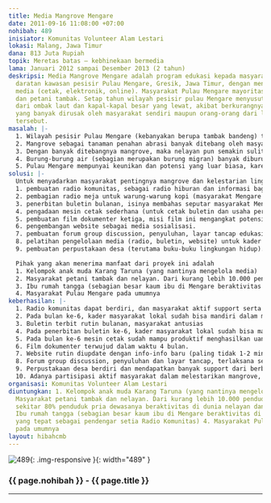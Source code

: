 ```yaml
---
title: Media Mangrove Mengare
date: 2011-09-16 11:08:00 +07:00
nohibah: 489
inisiator: Komunitas Volunteer Alam Lestari
lokasi: Malang, Jawa Timur
dana: 813 Juta Rupiah
topik: Meretas batas – kebhinekaan bermedia
lama: Januari 2012 sampai Desember 2013 (2 tahun)
deskripsi: Media Mangrove Mengare adalah program edukasi kepada masyarakat untuk pelestarian
  daratan kawasan pesisir Pulau Mengare, Gresik, Jawa Timur, dengan menggunakan berbagai
  media (cetak, elektronik, online). Masyarakat Pulau Mengare mayoritas adalah nelayan
  dan petani tambak. Setap tahun wilayah pesisir pulau Mengare menyusut terkena abrasi
  dari ombak laut dan kapal-kapal besar yang lewat, akibat berkurangnya hutan mangrove
  yang banyak dirusak oleh masyarakat sendiri maupun orang-orang dari luar daerah
  tersebut.
masalah: |-
  1. Wilayah pesisir Pulau Mengare (kebanyakan berupa tambak bandeng) tiap tahun menyusut ratusan bahkan ribuan hektar akibat abrasi oleh ombak laut dan kapal-kapal besar yang lewat di selat Madura.
  2. Mangrove sebagai tanaman penahan abrasi banyak ditebang oleh masyarakat lokal dan luar daerah, untuk diambil kayunya sebagai kayu bakar atau bahan bangunan.
  3. Dengan banyak ditebangnya mangrove, maka nelayan pun semakin sulit dalam mencari ikan di pesisir, karena mangrove merupakan tempat pemijahan dan tempat berkembangbiaknya ikan, udang dan kepiting.
  4. Burung-burung air (sebagian merupakan burung migran) banyak diburu oleh masyarakat untuk dikonsumsi.
  5. Pulau Mengare mempunyai keunikan dan potensi yang luar biasa, karena memiliki alam yang indah dengan kekayaan flora fauna (khususnya burung dan satwa air), kehidupan masyarakat yang khas (masyarakat nelayan dan petani tambak), memiliki banyak makanan lokal berbasis ikan yang unik dan lezat, memiliki banyak potensi wisata sejarah (terdapat benteng Belanda, gua Jepang, tugu Portugis, dll), sangat berpotensi untuk dikembangkan sebagai kawasan ekowisata, namun belum ada pihak yang mensupport, sehingga potensi ini belum tersosialisasikan dengan baik kepada dunia luar, dan belum tertata.
solusi: |-
  Untuk menyadarkan masyarakat pentingnya mangrove dan kelestarian lingkungan hidup diperlukan edukasi terus-menerus melalui berbagai media, untuk itu diusulkan beberapa program:
  1. pembuatan radio komunitas, sebagai radio hiburan dan informasi bagi masyarakat, dengan selalu diselipkan edukasi dan kampanye pelestarian mangrove serta lingkungan hidup.
  2. pembagian radio meja untuk warung-warung kopi (masyarakat Mengare sangat hobi nongkrong di warung kopi), serta pembagian radio saku kepada masyarakat. Radio-radio ini disetting tune in pada frekuensi radio komunitas.
  3. penerbitan buletin bulanan, isinya membahas seputar masyarakat Mengare (potensi, info, kehidupan masyarakat, dll, dengan selalu diselipkan misi pelestarian mangrove dan lingkungan hidup)
  4. pengadaan mesin cetak sederhana (untuk cetak buletin dan usaha percetakan sederhana yang nantinya dikelola masyarakat)
  5. pembuatan film dokumenter ketiga, misi film ini mengangkat potensi dan permasalahan Pulau Mengare. Film sebagai media penyuluhan masyarakat (berupa kegiatan layar tancap), dan media sosialisasi pada dunia luar (diupload di Youtube, dibagikan ke lembaga-lembaga yang potensial mensupport program, dll).
  6. pengembangan website sebagai media sosialisasi.
  7. pembuatan forum group discussion, penyuluhan, layar tancap edukasi, secara berkala.
  8. pelatihan pengelolaan media (radio, buletin, website) untuk kader masyarakat lokal
  9. pembuatan perpustakaan desa (terutama buku-buku lingkungan hidup).

  Pihak yang akan menerima manfaat dari proyek ini adalah
  1. Kelompok anak muda Karang Taruna (yang nantinya mengelola media)
  2. Masyarakat petani tambak dan nelayan. Dari kurang lebih 10.000 penduduk pulau Mengare, sekitar 80% penduduk pria dewasanya beraktivitas di dunia nelayan dan tambak
  3. Ibu rumah tangga (sebagian besar kaum ibu di Mengare beraktivitas di rumah, sasaran yang tepat sebagai pendengar setia Radio Komunitas)
  4. Masyarakat Pulau Mengare pada umumnya
keberhasilan: |-
  1. Radio komunitas dapat berdiri, dan masyarakat aktif support serta beratensi di acara-acara radio (berkirim salam via sms, berbagi informasi, terlibat berpendapat dalam diskusi interaktif, dll)
  2. Pada bulan ke-6, kader masyarakat lokal sudah bisa mandiri dalam memanajerial dan melakukan siaran radio komunitas
  3. Buletin terbit rutin bulanan, masyarakat antusias
  4. Pada penerbitan buletin ke-6, kader masyarakat lokal sudah bisa mandiri dalam memproses buletin (wawancara, membuat tulisan, melay-out, mencetak, mendistribusikan, dll.)
  5. Pada bulan ke-6 mesin cetak sudah mampu produktif menghasilkan uang tambahan penunjang operasional program, dari hasil melayani secara profit kebutuhan cetak masyarakat Mengare
  6. Film dokumenter terwujud dalam waktu 4 bulan.
  7. Website rutin diupdate dengan info-info baru (paling tidak 1-2 minggu sekali), dan mendapatkan banyak pengunjung
  8. Forum group discussion, penyuluhan dan layar tancap, terlaksana secara berkala sebulan 2 kali dan diikuti secara antusias oleh masyarakat.
  9. Perpustakaan desa berdiri dan mendapatkan banyak support dari berbagai pihak untuk pengadaan bukunya, dan diminati oleh masyarakat
  10. Adanya partisipasi aktif masyarakat dalam melestarikan mangrove, bisa berupa support dana, tenaga, penyediaan lahan untuk penanaman ataupun pembibitan mangrove, dll
organisasi: Komunitas Volunteer Alam Lestari
diuntungkan: 1. Kelompok anak muda Karang Taruna (yang nantinya mengelola media) 2.
  Masyarakat petani tambak dan nelayan. Dari kurang lebih 10.000 penduduk pulau Mengare,
  sekitar 80% penduduk pria dewasanya beraktivitas di dunia nelayan dan tambak 3.
  Ibu rumah tangga (sebagian besar kaum ibu di Mengare beraktivitas di rumah, sasaran
  yang tepat sebagai pendengar setia Radio Komunitas) 4. Masyarakat Pulau Mengare
  pada umumnya
layout: hibahcmb
---
```


![489](/static/img/hibahcmb/489.png){: .img-responsive }{: width="489" }

### {{ page.nohibah }} - {{ page.title }}

---

